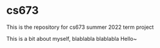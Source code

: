# cs673
This is the repository for cs673 summer 2022 term project



This is a bit about myself, blablabla blablabla
Hello~
